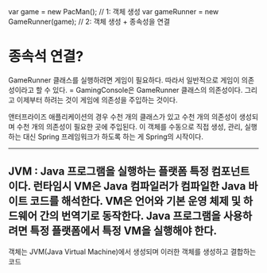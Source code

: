 var game  = new PacMan(); // 1: 객체 생성
var gameRunner = new GameRunner(game); // 2: 객체 생성 + 종속성을 연결

# 종속석 연결?
GameRunner 클래스를 실행하려면 게임이 필요하다. 따라서 일반적으로 게임이 의존성이라고 할 수 있다.
= GamingConsole은 GameRunner 클래스의 의존성이다.
그리고 이제부터 하려는 것이 게임에 의존성을 주입하는 것이다.


앤터프라이즈 애플리케이션의 경우 수천 개의 클래스가 있고 수천 개의 의존성이 생성되며 수천 개의 의존성이 필요한 곳에 주입된다.
이 객체를 수동으로 직접 생성, 관리, 실행하는 대신 Spring 프레임워크가 하도록 하는 게 Spring의 시작이다.

---
JVM
: Java 프로그램을 실행하는 플랫폼 특정 컴포넌트이다.
런타임시 VM은 Java 컴파일러가 컴파일한 Java 바이트 코드를 해석한다. VM은 언어와 기본 운영 체제 및 하드웨어 간의 번역기로 동작한다.
Java 프로그램을 사용하려면 특정 플랫폼에서 특정 VM을 실행해야 한다.
---


객체는 JVM(Java Virtual Machine)에서 생성되며 이러한 객체를 생성하고 결합하는 코드
